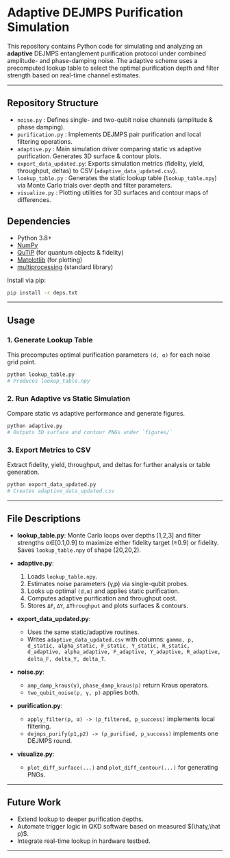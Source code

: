 # Adaptive DEJMPS Purification Simulation

This repository contains Python code for simulating and analyzing an **adaptive** DEJMPS entanglement purification protocol under combined amplitude- and phase-damping noise. The adaptive scheme uses a precomputed lookup table to select the optimal purification depth and filter strength based on real-time channel estimates.

---

## Repository Structure

* `noise.py`             : Defines single- and two-qubit noise channels (amplitude & phase damping).
* `purification.py`      : Implements DEJMPS pair purification and local filtering operations.
* `adaptive.py`          : Main simulation driver comparing static vs adaptive purification. Generates 3D surface & contour plots.
* `export_data_updated.py`: Exports simulation metrics (fidelity, yield, throughput, deltas) to CSV (`adaptive_data_updated.csv`).
* `lookup_table.py`      : Generates the static lookup table (`lookup_table.npy`) via Monte Carlo trials over depth and filter parameters.
* `visualize.py`         : Plotting utilities for 3D surfaces and contour maps of differences.

## Dependencies

* Python 3.8+
* [NumPy](https://numpy.org/)
* [QuTiP](https://qutip.org/) (for quantum objects & fidelity)
* [Matplotlib](https://matplotlib.org/) (for plotting)
* [multiprocessing](https://docs.python.org/3/library/multiprocessing.html) (standard library)

Install via pip:

```bash
pip install -r deps.txt
```

---

## Usage

### 1. Generate Lookup Table

This precomputes optimal purification parameters `(d, α)` for each noise grid point.

```bash
python lookup_table.py
# Produces lookup_table.npy
```

### 2. Run Adaptive vs Static Simulation

Compare static vs adaptive performance and generate figures.

```bash
python adaptive.py
# Outputs 3D surface and contour PNGs under `figures/`
```

### 3. Export Metrics to CSV

Extract fidelity, yield, throughput, and deltas for further analysis or table generation.

```bash
python export_data_updated.py
# Creates adaptive_data_updated.csv
```

---

## File Descriptions

* **lookup\_table.py**: Monte Carlo loops over depths \[1,2,3] and filter strengths α∈\[0.1,0.9] to maximize either fidelity target (≥0.9) or fidelity. Saves `lookup_table.npy` of shape (20,20,2).

* **adaptive.py**:

  1. Loads `lookup_table.npy`.
  2. Estimates noise parameters (γ,p) via single-qubit probes.
  3. Looks up optimal `(d,α)` and applies static purification.
  4. Computes adaptive purification and throughput cost.
  5. Stores `ΔF`, `ΔY`, `ΔThroughput` and plots surfaces & contours.

* **export\_data\_updated.py**:

  * Uses the same static/adaptive routines.
  * Writes `adaptive_data_updated.csv` with columns:
    `gamma, p, d_static, alpha_static, F_static, Y_static, R_static, d_adaptive, alpha_adaptive, F_adaptive, Y_adaptive, R_adaptive, delta_F, delta_Y, delta_T`.

* **noise.py**:

  * `amp_damp_kraus(γ)`, `phase_damp_kraus(p)` return Kraus operators.
  * `two_qubit_noise(ρ, γ, p)` applies both.

* **purification.py**:

  * `apply_filter(ρ, α) -> (ρ_filtered, p_success)` implements local filtering.
  * `dejmps_purify(ρ1,ρ2) -> (ρ_purified, p_success)` implements one DEJMPS round.

* **visualize.py**:

  * `plot_diff_surface(...)` and `plot_diff_contour(...)` for generating PNGs.

---

## Future Work

* Extend lookup to deeper purification depths.
* Automate trigger logic in QKD software based on measured \$(\hatγ,\hat p)\$.
* Integrate real-time lookup in hardware testbed.

---
